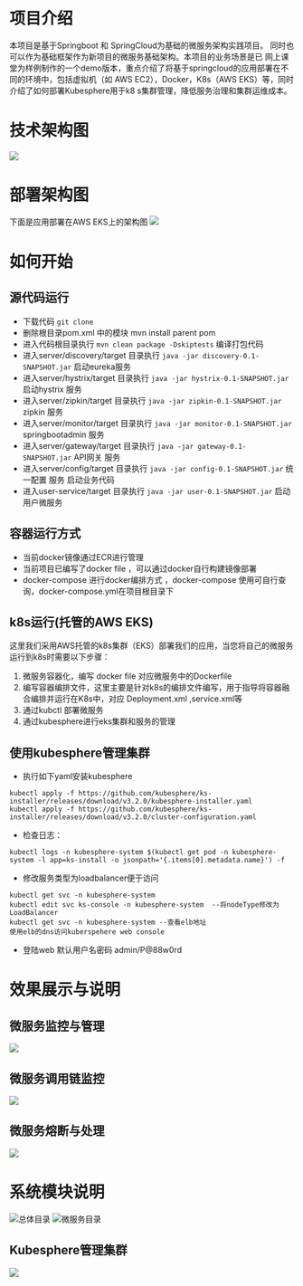 # 项目介绍
  本项目是基于Springboot 和 SpringCloud为基础的微服务架构实践项目。
  同时也可以作为基础框架作为新项目的微服务基础架构。本项目的业务场景是已
  网上课堂为样例制作的一个demo版本，重点介绍了将基于springcloud的应用部署在不同的环境中，包括虚拟机（如 AWS EC2），Docker，K8s（AWS EKS）等，同时介绍了如何部署Kubesphere用于k8
  s集群管理，降低服务治理和集群运维成本。
# 技术架构图
![](https://github.com/VerRan/photo/blob/master/%E7%B3%BB%E7%BB%9F%E6%8A%80%E6%9C%AF%E6%9E%B6%E6%9E%84%E5%9B%BE.png)
# 部署架构图
下面是应用部署在AWS EKS上的架构图
![](https://github.com/VerRan/photo/blob/master/springCloud%20on%20EKS.png)
# 如何开始
## 源代码运行
* 下载代码 ``git clone ``
* 删除根目录pom.xml 中的模块 mvn install parent pom
* 进入代码根目录执行 ``mvn clean package -Dskiptests`` 编译打包代码
* 进入server/discovery/target 目录执行 ``java -jar discovery-0.1-SNAPSHOT.jar`` 启动eureka服务
* 进入server/hystrix/target 目录执行 ``java -jar hystrix-0.1-SNAPSHOT.jar`` 启动hystrix 服务
* 进入server/zipkin/target 目录执行 ``java -jar zipkin-0.1-SNAPSHOT.jar`` zipkin 服务
* 进入server/monitor/target 目录执行 ``java -jar monitor-0.1-SNAPSHOT.jar`` springbootadmin 服务
* 进入server/gateway/target 目录执行 ``java -jar gateway-0.1-SNAPSHOT.jar`` API网关 服务
* 进入server/config/target 目录执行 ``java -jar config-0.1-SNAPSHOT.jar`` 统一配置 服务
启动业务代码
* 进入user-service/target 目录执行 ``java -jar user-0.1-SNAPSHOT.jar`` 启动用户微服务
## 容器运行方式
* 当前docker镜像通过ECR进行管理
* 当前项目已编写了docker file ，可以通过docker自行构建镜像部署
* docker-compose 进行docker编排方式 ，docker-compose 使用可自行查询，docker-compose.yml在项目根目录下
## k8s运行(托管的AWS EKS)
这里我们采用AWS托管的k8s集群（EKS）部署我们的应用，当您将自己的微服务运行到k8s时需要以下步骤：
1. 微服务容器化，编写 docker file 对应微服务中的Dockerfile
2. 编写容器编排文件，这里主要是针对k8s的编排文件编写，用于指导将容器融合编排并运行在K8s中，对应 Deployment.xml ,service.xml等
3. 通过kubctl 部署微服务
4. 通过kubesphere进行eks集群和服务的管理
## 使用kubesphere管理集群
* 执行如下yaml安装kubesphere
```
kubectl apply -f https://github.com/kubesphere/ks-installer/releases/download/v3.2.0/kubesphere-installer.yaml 
kubectl apply -f https://github.com/kubesphere/ks-installer/releases/download/v3.2.0/cluster-configuration.yaml
```
* 检查日志：
```
kubectl logs -n kubesphere-system $(kubectl get pod -n kubesphere-system -l app=ks-install -o jsonpath='{.items[0].metadata.name}') -f
```
* 修改服务类型为loadbalancer便于访问
```
kubectl get svc -n kubesphere-system
kubectl edit svc ks-console -n kubesphere-system  --将nodeType修改为LoadBalancer
kubectl get svc -n kubesphere-system --查看elb地址
使用elb的dns访问kuberspehere web console
```
* 登陆web
默认用户名密码 admin/P@88w0rd</br>

# 效果展示与说明
## 微服务监控与管理
![](https://github.com/VerRan/photo/blob/master/%E5%BE%AE%E6%9C%8D%E5%8A%A1%E7%9B%91%E6%8E%A7-springbootadmin.png)
## 微服务调用链监控
![](https://github.com/VerRan/photo/blob/master/%E5%BE%AE%E6%9C%8D%E5%8A%A1-%E8%B0%83%E7%94%A8%E9%93%BE%E7%9B%91%E6%8E%A7.png)
## 微服务熔断与处理
![](https://github.com/VerRan/photo/blob/master/%E6%9C%8D%E5%8A%A1%E7%86%94%E6%96%AD%E7%9B%91%E6%8E%A7%E4%B8%8E%E5%A4%84%E7%90%86.png)
# 系统模块说明
![总体目录](https://github.com/VerRan/photo/blob/master/%E6%A8%A1%E5%9D%97%E8%AF%B4%E6%98%8E.png)
![微服务目录](https://github.com/VerRan/photo/blob/master/%E6%A8%A1%E5%9D%97%E8%AF%B4%E6%98%8E2.png)
## Kubesphere管理集群
![](https://github.com/VerRan/photo/blob/master/kubesphere.png)

